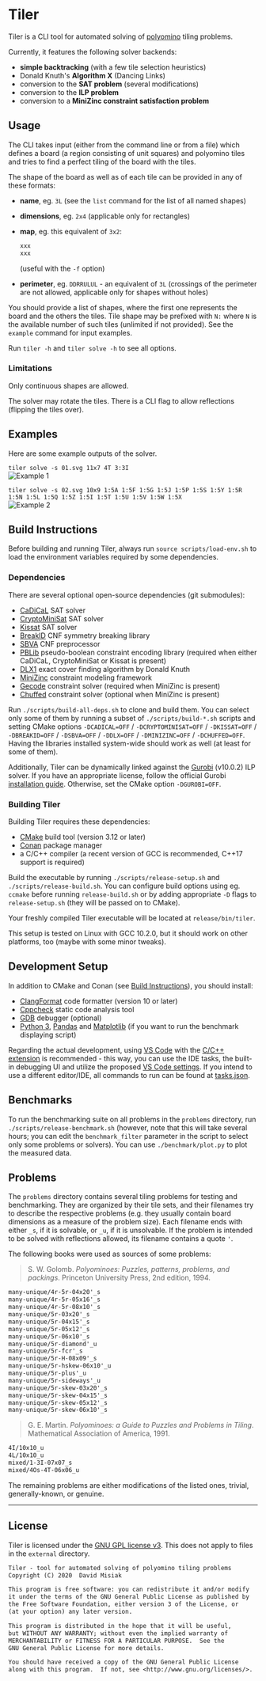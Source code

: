 # Tiler

Tiler is a CLI tool for automated solving of [polyomino](https://en.wikipedia.org/wiki/Polyomino)
tiling problems.

Currently, it features the following solver backends:

- **simple backtracking** (with a few tile selection heuristics)
- Donald Knuth's **Algorithm X** (Dancing Links)
- conversion to the **SAT problem** (several modifications)
- conversion to the **ILP problem**
- conversion to a **MiniZinc constraint satisfaction problem**

## Usage

The CLI takes input (either from the command line or from a file) which defines a board (a region
consisting of unit squares) and polyomino tiles and tries to find a perfect tiling of the board with
the tiles.

The shape of the board as well as of each tile can be provided in any of these formats:

- **name**, eg. `3L` (see the `list` command for the list of all named shapes)

- **dimensions**, eg. `2x4` (applicable only for rectangles)

- **map**, eg. this equivalent of `3x2`:

  ```txt
  xxx
  xxx
  ```

  (useful with the `-f` option)

- **perimeter**, eg. `DDRRULUL` - an equivalent of `3L` (crossings of the perimeter are not allowed,
  applicable only for shapes without holes)

You should provide a list of shapes, where the first one represents the board and the others the
tiles. Tile shape may be prefixed with `N:` where `N` is the available number of such tiles
(unlimited if not provided). See the `example` command for input examples.

Run `tiler -h` and `tiler solve -h` to see all options.

### Limitations

Only continuous shapes are allowed.

The solver may rotate the tiles. There is a CLI flag to allow reflections (flipping the tiles over).

## Examples

Here are some example outputs of the solver.

`tiler solve -s 01.svg 11x7 4T 3:3I`\
![Example 1](examples/01.svg)

`tiler solve -s 02.svg 10x9 1:5A 1:5F 1:5G 1:5J 1:5P 1:5S 1:5Y 1:5R 1:5N 1:5L 1:5Q 1:5Z 1:5I 1:5T 1:5U 1:5V 1:5W 1:5X`\
![Example 2](examples/02.svg)

## Build Instructions

Before building and running Tiler, always run `source scripts/load-env.sh` to load the environment
variables required by some dependencies.

### Dependencies

There are several optional open-source dependencies (git submodules):

- [CaDiCaL](https://github.com/arminbiere/cadical) SAT solver
- [CryptoMiniSat](https://github.com/msoos/cryptominisat) SAT solver
- [Kissat](https://github.com/arminbiere/kissat) SAT solver
- [BreakID](https://github.com/meelgroup/breakid) CNF symmetry breaking library
- [SBVA](https://github.com/hgarrereyn/SBVA) CNF preprocessor
- [PBLib](https://github.com/master-keying/pblib) pseudo-boolean constraint encoding library
  (required when either CaDiCaL, CryptoMiniSat or Kissat is present)
- [DLX1](https://www-cs-faculty.stanford.edu/~knuth/programs.html) exact cover finding algorithm by
  Donald Knuth
- [MiniZinc](https://www.minizinc.org/) constraint modeling framework
- [Gecode](https://www.gecode.org/) constraint solver (required when MiniZinc is present)
- [Chuffed](https://github.com/chuffed/chuffed) constraint solver (optional when MiniZinc is
  present)

Run `./scripts/build-all-deps.sh` to clone and build them. You can select only some of them by
running a subset of `./scripts/build-*.sh` scripts and setting CMake options `-DCADICAL=OFF` /
`-DCRYPTOMINISAT=OFF` / `-DKISSAT=OFF` / `-DBREAKID=OFF` / `-DSBVA=OFF` / `-DDLX=OFF` /
`-DMINIZINC=OFF` / `-DCHUFFED=OFF`. Having the libraries installed system-wide should work as well
(at least for some of them).

Additionally, Tiler can be dynamically linked against the
[Gurobi](https://www.gurobi.com/products/gurobi-optimizer/) (v10.0.2) ILP solver. If you have an
appropriate license, follow the official Gurobi
[installation guide](https://www.gurobi.com/documentation/10.0/quickstart_linux/index.html).
Otherwise, set the CMake option `-DGUROBI=OFF`.

### Building Tiler

Building Tiler requires these dependencies:

- [CMake](https://cmake.org/) build tool (version 3.12 or later)
- [Conan](https://conan.io/) package manager
- a C/C++ compiler (a recent version of GCC is recommended, C++17 support is required)

Build the executable by running `./scripts/release-setup.sh` and `./scripts/release-build.sh`. You
can configure build options using eg. `ccmake` before running `release-build.sh` or by adding
appropriate `-D` flags to `release-setup.sh` (they will be passed on to CMake).

Your freshly compiled Tiler executable will be located at `release/bin/tiler`.

This setup is tested on Linux with GCC 10.2.0, but it should work on other platforms, too (maybe
with some minor tweaks).

## Development Setup

In addition to CMake and Conan (see [Build Instructions](#build-instructions)), you should install:

- [ClangFormat](https://clang.llvm.org/docs/ClangFormat.html) code formatter (version 10 or later)
- [Cppcheck](http://cppcheck.sourceforge.net/) static code analysis tool
- [GDB](https://www.gnu.org/software/gdb/) debugger (optional)
- [Python 3](https://www.python.org/), [Pandas](https://pandas.pydata.org/) and
  [Matplotlib](https://matplotlib.org/) (if you want to run the benchmark displaying script)

Regarding the actual development, using [VS Code](https://code.visualstudio.com/) with the [C/C++
extension](https://marketplace.visualstudio.com/items?itemName=ms-vscode.cpptools) is recommended -
this way, you can use the IDE tasks, the built-in debugging UI and utilize the proposed [VS Code
settings](./.vscode/example.settings.json). If you intend to use a different editor/IDE, all
commands to run can be found at [tasks.json](./.vscode/tasks.json).

## Benchmarks

To run the benchmarking suite on all problems in the `problems` directory, run
`./scripts/release-benchmark.sh` (however, note that this will take several hours; you can edit the
`benchmark_filter` parameter in the script to select only some problems or solvers). You can use
`./benchmark/plot.py` to plot the measured data.

## Problems

The `problems` directory contains several tiling problems for testing and benchmarking. They are
organized by their tile sets, and their filenames try to describe the respective problems (e.g. they
usually contain board dimensions as a measure of the problem size). Each filename ends with either
`_s`, if it is solvable, or `_u`, if it is unsolvable. If the problem is intended to be solved with
reflections allowed, its filename contains a quote `'`.

The following books were used as sources of some problems:

> S. W. Golomb. *Polyominoes: Puzzles, patterns, problems, and packings*. Princeton University Press,
2nd edition, 1994.

```txt
many-unique/4r-5r-04x20'_s
many-unique/4r-5r-05x16'_s
many-unique/4r-5r-08x10'_s
many-unique/5r-03x20'_s
many-unique/5r-04x15'_s
many-unique/5r-05x12'_s
many-unique/5r-06x10'_s
many-unique/5r-diamond'_u
many-unique/5r-fcr'_s
many-unique/5r-H-08x09'_s
many-unique/5r-hskew-06x10'_u
many-unique/5r-plus'_u
many-unique/5r-sideways'_u
many-unique/5r-skew-03x20'_s
many-unique/5r-skew-04x15'_s
many-unique/5r-skew-05x12'_s
many-unique/5r-skew-06x10'_s
```

> G. E. Martin. *Polyominoes: a Guide to Puzzles and Problems in Tiling*. Mathematical Association of
America, 1991.

```txt
4I/10x10_u
4L/10x10_u
mixed/1-3I-07x07_s
mixed/4Os-4T-06x06_u
```

The remaining problems are either modifications of the listed ones, trivial, generally-known, or
genuine.

---

## License

Tiler is licensed under the [GNU GPL license v3](./LICENSE). This does not apply to files in the
`external` directory.

```txt
Tiler - tool for automated solving of polyomino tiling problems
Copyright (C) 2020  David Misiak

This program is free software: you can redistribute it and/or modify
it under the terms of the GNU General Public License as published by
the Free Software Foundation, either version 3 of the License, or
(at your option) any later version.

This program is distributed in the hope that it will be useful,
but WITHOUT ANY WARRANTY; without even the implied warranty of
MERCHANTABILITY or FITNESS FOR A PARTICULAR PURPOSE.  See the
GNU General Public License for more details.

You should have received a copy of the GNU General Public License
along with this program.  If not, see <http://www.gnu.org/licenses/>.
```
